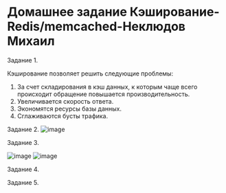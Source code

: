 # Домашнее задание Кэширование-Redis/memcached-Неклюдов Михаил


Задание 1.

Кэширование позволяет решить следующие проблемы:
1. За счет складирования в кэш данных, к которым чаще всего происходит обращение повышается производительность.
2. Увеличивается скорость ответа.
3. Экономятся ресурсы базы данных.
4. Сглаживаются бусты трафика.

Задание 2.
![image](https://github.com/MikhailNeklyudov/hw_11-01/assets/130427747/6f66b863-058d-4b59-b5a2-62c7e843658d)

Задание 3. 

![image](https://github.com/MikhailNeklyudov/hw_11-01/assets/130427747/f65c907a-714a-4119-bd0d-a6c104cfd648)
![image](https://github.com/MikhailNeklyudov/hw_11-01/assets/130427747/7073b533-f815-4764-a459-22b2f14c5856)

Задание 4.


Задание 5.
